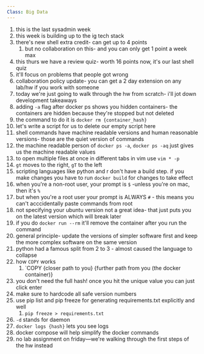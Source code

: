 ```yaml
---
Class: Big Data
---
```


1. this is the last sysadmin week
2. this week is building up to the ig tech stack
3. there's new shell extra credit- can get up to 4 points
    1. but no collaboration on this- and you can only get 1 point a week max
4. this thurs we have a review quiz- worth 16 points now, it's our last shell quiz
5. it'll focus on problems that people got wrong
6. collaboration policy update- you can get a 2 day extension on any lab/hw if you work with someone
7. today we're just going to walk through the hw from scratch- i'll jot down development takeaways
8. adding `-a` flag after docker ps shows you hidden containers- the containers are hidden because they're stopped but not deleted
9. the command to do it is `docker rm {container_hash}`
10. let's write a script for us to delete our empty script here
11. shell commands have machine readable versions and human reasonable versions- those are the quiet version of commands
12. the machine readable person of `docker ps -a`, `docker ps -aq` just gives us the machine readable values
13. to open multiple files at once in different tabs in vim use `vim * -p`
14. `gt` moves to the right, `gT` to the left
15. scripting languages like python and r don't have a build step. if you make changes you have to run `docker build` for changes to take effect
16. when you're a non-root user, your prompt is `$` -unless you're on mac, then it's `%`
17. but when you're a root user your prompt is ALWAYS `#` - this means you can't acccidentally paste commands from root
18. not specifying your ubuntu version not a great idea- that just puts you on the latest version which will break later
19. if you do `docker run --rm` it'll remove the container after you run the command
20. general principle- update the versions of simpler software first and keep the more complex software on the same version
21. python had a famous split from 2 to 3 - almost caused the language to collapse
22. how `COPY` works
    1. `COPY {closer path to you} {further path from you (the docker container)}
23. you don't need the full hash! once you hit the unique value you can just click enter
24. make sure to hardcode all safe version numbers
25. use pip list and pip freeze for generating requirements.txt explicitly and well
    1. `pip freeze > requirements.txt`
26. `-d` stands for daemon
27. `docker logs {hash}` lets you see logs
28. docker compose will help simplify the docker commands
29. no lab assignment on friday—we're walking through the first steps of the hw instead 
